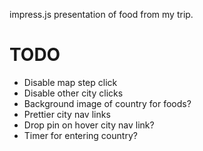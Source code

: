 impress.js presentation of food from my trip.

# TODO

* Disable map step click
* Disable other city clicks
* Background image of country for foods?
* Prettier city nav links
* Drop pin on hover city nav link?
* Timer for entering country?
